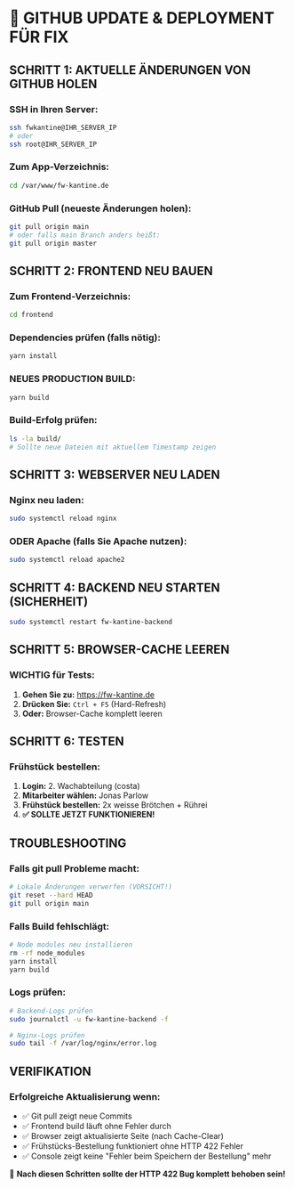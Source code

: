 # 🚀 GITHUB UPDATE & DEPLOYMENT FÜR FIX

## SCHRITT 1: AKTUELLE ÄNDERUNGEN VON GITHUB HOLEN

### SSH in Ihren Server:
```bash
ssh fwkantine@IHR_SERVER_IP
# oder
ssh root@IHR_SERVER_IP
```

### Zum App-Verzeichnis:
```bash
cd /var/www/fw-kantine.de
```

### GitHub Pull (neueste Änderungen holen):
```bash
git pull origin main
# oder falls main Branch anders heißt:
git pull origin master
```

## SCHRITT 2: FRONTEND NEU BAUEN

### Zum Frontend-Verzeichnis:
```bash
cd frontend
```

### Dependencies prüfen (falls nötig):
```bash
yarn install
```

### NEUES PRODUCTION BUILD:
```bash
yarn build
```

### Build-Erfolg prüfen:
```bash
ls -la build/
# Sollte neue Dateien mit aktuellem Timestamp zeigen
```

## SCHRITT 3: WEBSERVER NEU LADEN

### Nginx neu laden:
```bash
sudo systemctl reload nginx
```

### ODER Apache (falls Sie Apache nutzen):
```bash
sudo systemctl reload apache2
```

## SCHRITT 4: BACKEND NEU STARTEN (SICHERHEIT)

```bash
sudo systemctl restart fw-kantine-backend
```

## SCHRITT 5: BROWSER-CACHE LEEREN

### WICHTIG für Tests:
1. **Gehen Sie zu:** https://fw-kantine.de
2. **Drücken Sie:** `Ctrl + F5` (Hard-Refresh)
3. **Oder:** Browser-Cache komplett leeren

## SCHRITT 6: TESTEN

### Frühstück bestellen:
1. **Login:** 2. Wachabteilung (costa)
2. **Mitarbeiter wählen:** Jonas Parlow
3. **Frühstück bestellen:** 2x weisse Brötchen + Rührei
4. **✅ SOLLTE JETZT FUNKTIONIEREN!**

## TROUBLESHOOTING

### Falls git pull Probleme macht:
```bash
# Lokale Änderungen verwerfen (VORSICHT!)
git reset --hard HEAD
git pull origin main
```

### Falls Build fehlschlägt:
```bash
# Node modules neu installieren
rm -rf node_modules
yarn install
yarn build
```

### Logs prüfen:
```bash
# Backend-Logs prüfen
sudo journalctl -u fw-kantine-backend -f

# Nginx-Logs prüfen
sudo tail -f /var/log/nginx/error.log
```

## VERIFIKATION

### Erfolgreiche Aktualisierung wenn:
- ✅ Git pull zeigt neue Commits
- ✅ Frontend build läuft ohne Fehler durch
- ✅ Browser zeigt aktualisierte Seite (nach Cache-Clear)
- ✅ Frühstücks-Bestellung funktioniert ohne HTTP 422 Fehler
- ✅ Console zeigt keine "Fehler beim Speichern der Bestellung" mehr

🎉 **Nach diesen Schritten sollte der HTTP 422 Bug komplett behoben sein!**